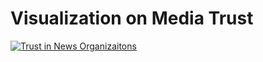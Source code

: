 # Visualization on Media Trust

<div class='tableauPlaceholder' id='viz1663075073873' style='position: relative'><noscript><a href='#'>
<img alt='Trust in News Organizaitons ' src='https:&#47;&#47;public.tableau.com&#47;static&#47;images&#47;Bo&#47;Book1_16630749861370&#47;Sheet1&#47;1_rss.png' style='border: none' /></a></noscript><object class='tableauViz'  style='display:none;'>
<param name='host_url' value='https%3A%2F%2Fpublic.tableau.com%2F' /> 
<param name='embed_code_version' value='3' /> 
<param name='site_root' value='' /><param name='name' value='Book1_16630749861370&#47;Sheet1' /><param name='tabs' value='no' /><param name='toolbar' value='yes' />
<param name='static_image' value='https:&#47;&#47;public.tableau.com&#47;static&#47;images&#47;Bo&#47;Book1_16630749861370&#47;Sheet1&#47;1.png' /> 
<param name='animate_transition' value='yes' /><param name='display_static_image' value='yes' /><param name='display_spinner' value='yes' />
<param name='display_overlay' value='yes' /><param name='display_count' value='yes' /><param name='language' value='en-US' />
<param name='filter' value='publish=yes' /></object></div>                
<script type='text/javascript'>                    
  var divElement = document.getElementById('viz1663075073873');               
  var vizElement = divElement.getElementsByTagName('object')[0];                    
  vizElement.style.width='100%';vizElement.style.height=(divElement.offsetWidth*0.75)+'px';                    
  var scriptElement = document.createElement('script');                    
  scriptElement.src = 'https://public.tableau.com/javascripts/api/viz_v1.js';                    
  vizElement.parentNode.insertBefore(scriptElement, vizElement);                
</script>
